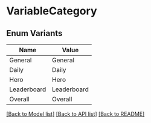 # VariableCategory

## Enum Variants

| Name | Value |
|---- | -----|
| General | General |
| Daily | Daily |
| Hero | Hero |
| Leaderboard | Leaderboard |
| Overall | Overall |


[[Back to Model list]](../README.md#documentation-for-models) [[Back to API list]](../README.md#documentation-for-api-endpoints) [[Back to README]](../README.md)


